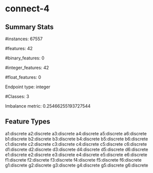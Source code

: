 # connect-4

## Summary Stats

#instances: 67557

#features: 42

  #binary_features: 0

  #integer_features: 42

  #float_features: 0

Endpoint type: integer

#Classes: 3

Imbalance metric: 0.25466255193727544

## Feature Types

 a1:discrete
a2:discrete
a3:discrete
a4:discrete
a5:discrete
a6:discrete
b1:discrete
b2:discrete
b3:discrete
b4:discrete
b5:discrete
b6:discrete
c1:discrete
c2:discrete
c3:discrete
c4:discrete
c5:discrete
c6:discrete
d1:discrete
d2:discrete
d3:discrete
d4:discrete
d5:discrete
d6:discrete
e1:discrete
e2:discrete
e3:discrete
e4:discrete
e5:discrete
e6:discrete
f1:discrete
f2:discrete
f3:discrete
f4:discrete
f5:discrete
f6:discrete
g1:discrete
g2:discrete
g3:discrete
g4:discrete
g5:discrete
g6:discrete

